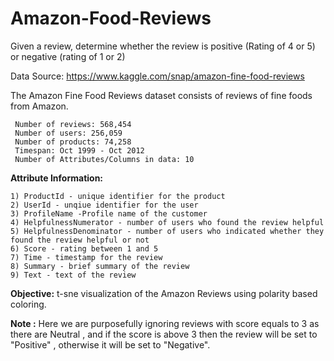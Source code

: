 # Amazon-Food-Reviews
Given a review, determine whether the review is positive (Rating of 4 or 5) or negative (rating of 1 or 2)

Data Source: https://www.kaggle.com/snap/amazon-fine-food-reviews

The Amazon Fine Food Reviews dataset consists of reviews of fine foods from Amazon.

     Number of reviews: 568,454  
     Number of users: 256,059
     Number of products: 74,258
     Timespan: Oct 1999 - Oct 2012
     Number of Attributes/Columns in data: 10 

**Attribute Information:**

    1) ProductId - unique identifier for the product
    2) UserId - unqiue identifier for the user
    3) ProfileName -Profile name of the customer
    4) HelpfulnessNumerator - number of users who found the review helpful
    5) HelpfulnessDenominator - number of users who indicated whether they found the review helpful or not
    6) Score - rating between 1 and 5
    7) Time - timestamp for the review
    8) Summary - brief summary of the review
    9) Text - text of the review

**Objective:**
    t-sne visualization of the Amazon Reviews using polarity based coloring.

**Note :**
    Here we are purposefully ignoring reviews with score equals to 3 as there are Neutral , and if the score is above 3 then the  review will be set to "Positive" , otherwise it will be set to "Negative".  

           
